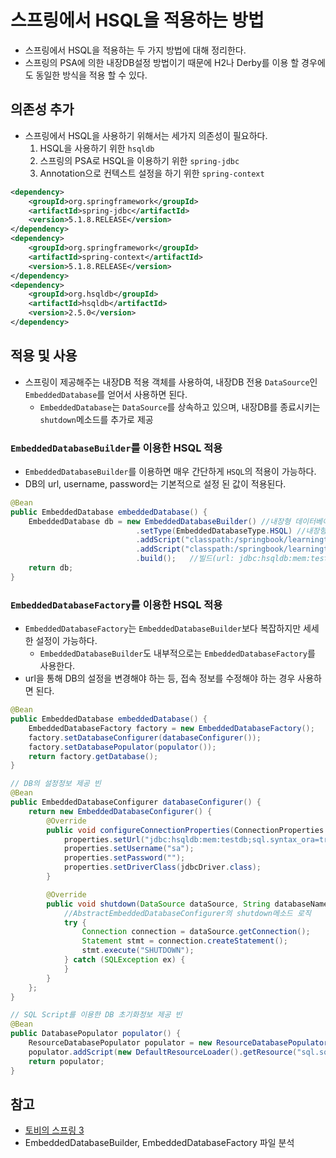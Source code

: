 # 스프링에서 HSQL을 적용하는 방법

- 스프링에서 HSQL을 적용하는 두 가지 방법에 대해 정리한다.
- 스프링의 PSA에 의한 내장DB설정 방법이기 때문에 H2나 Derby를 이용 할 경우에도 동일한 방식을 적용 할 수 있다.

## 의존성 추가

- 스프링에서 HSQL을 사용하기 위해서는 세가지 의존성이 필요하다.
    1. HSQL을 사용하기 위한 `hsqldb`
    1. 스프링의 PSA로 HSQL을 이용하기 위한 `spring-jdbc`
    1. Annotation으로 컨텍스트 설정을 하기 위한 `spring-context`

```xml
<dependency>
    <groupId>org.springframework</groupId>
    <artifactId>spring-jdbc</artifactId>
    <version>5.1.8.RELEASE</version>
</dependency>
<dependency>
    <groupId>org.springframework</groupId>
    <artifactId>spring-context</artifactId>
    <version>5.1.8.RELEASE</version>
</dependency>
<dependency>
    <groupId>org.hsqldb</groupId>
    <artifactId>hsqldb</artifactId>
    <version>2.5.0</version>
</dependency>
```

## 적용 및 사용

- 스프링이 제공해주는 내장DB 적용 객체를 사용하여, 내장DB 전용 `DataSource`인 `EmbeddedDatabase`를 얻어서 사용하면 된다.
    - `EmbeddedDatabase`는 `DataSource`를 상속하고 있으며, 내장DB를 종료시키는 `shutdown`메소드를 추가로 제공

### `EmbeddedDatabaseBuilder`를 이용한 HSQL 적용

- `EmbeddedDatabaseBuilder`를 이용하면 매우 간단하게 `HSQL`의 적용이 가능하다.
- DB의 url, username, password는 기본적으로 설정 된 값이 적용된다.

```java
@Bean
public EmbeddedDatabase embeddedDatabase() {
    EmbeddedDatabase db = new EmbeddedDatabaseBuilder()	//내장형 데이터베이스의 데이터소스 생성 빌더
                            .setType(EmbeddedDatabaseType.HSQL)	//내장형 데이터베이스 종류 지정
                            .addScript("classpath:/springbook/learningtest/spring/embeddeddb/schema.sql")	//초기화 스크립트 추가
                            .addScript("classpath:/springbook/learningtest/spring/embeddeddb/data.sql")
                            .build();	//빌드(url: jdbc:hsqldb:mem:testdb, username: sa, password: [빈문자열])
    return db;
}
```

### `EmbeddedDatabaseFactory`를 이용한 HSQL 적용

- `EmbeddedDatabaseFactory`는 `EmbeddedDatabaseBuilder`보다 복잡하지만 세세한 설정이 가능하다.
    - `EmbeddedDatabaseBuilder`도 내부적으로는 `EmbeddedDatabaseFactory`를 사용한다.
- url을 통해 DB의 설정을 변경해야 하는 등, 접속 정보를 수정해야 하는 경우 사용하면 된다.

```java
@Bean
public EmbeddedDatabase embeddedDatabase() {
    EmbeddedDatabaseFactory factory = new EmbeddedDatabaseFactory();
    factory.setDatabaseConfigurer(databaseConfigurer());
    factory.setDatabasePopulator(populator());
    return factory.getDatabase();
}

// DB의 설정정보 제공 빈
@Bean
public EmbeddedDatabaseConfigurer databaseConfigurer() {
    return new EmbeddedDatabaseConfigurer() {
        @Override
        public void configureConnectionProperties(ConnectionProperties properties, String databaseName) {
            properties.setUrl("jdbc:hsqldb:mem:testdb;sql.syntax_ora=true");
            properties.setUsername("sa");
            properties.setPassword("");
            properties.setDriverClass(jdbcDriver.class);
        }

        @Override
        public void shutdown(DataSource dataSource, String databaseName) {
            //AbstractEmbeddedDatabaseConfigurer의 shutdown메소드 로직
            try {
                Connection connection = dataSource.getConnection();
                Statement stmt = connection.createStatement();
                stmt.execute("SHUTDOWN");
            } catch (SQLException ex) {
            }
        }
    };
}

// SQL Script를 이용한 DB 초기화정보 제공 빈
@Bean
public DatabasePopulator populator() {
    ResourceDatabasePopulator populator = new ResourceDatabasePopulator();
    populator.addScript(new DefaultResourceLoader().getResource("sql.sql"));
    return populator;
}
```

## 참고

- [토비의 스프링 3](http://acornpub.co.kr/book/toby-spring3)
- EmbeddedDatabaseBuilder, EmbeddedDatabaseFactory 파일 분석